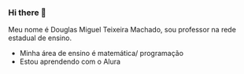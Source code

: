 ### Hi there 👋

Meu nome é Douglas Miguel Teixeira Machado, sou professor na rede estadual de ensino.

 - Minha área de ensino é matemática/ programação
 - Estou aprendendo com o Alura
